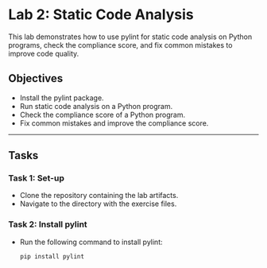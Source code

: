 # Lab 2: Static Code Analysis

This lab demonstrates how to use pylint for static code analysis on Python programs, check the compliance score, and fix common mistakes to improve code quality.

## Objectives

- Install the pylint package.
- Run static code analysis on a Python program.
- Check the compliance score of a Python program.
- Fix common mistakes and improve the compliance score.

---

## Tasks

### Task 1: Set-up
- Clone the repository containing the lab artifacts.
- Navigate to the directory with the exercise files.

### Task 2: Install pylint
- Run the following command to install pylint:
  ```bash
  pip install pylint
